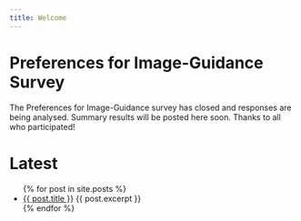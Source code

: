 ```yaml
---
title: Welcome
---
```


# Preferences for Image-Guidance Survey

The Preferences for Image-Guidance survey has closed and responses are being analysed.
Summary results will be posted here soon.
Thanks to all who participated!


# Latest

<!-- list of blog posts with excerpts -->
<ul class="post-list">
  {% for post in site.posts %}
    <li>
      <a href="{{ post.url }}" class="post-list-title">{{ post.title }}</a>
      {{ post.excerpt }}
    </li>
  {% endfor %}
</ul>
